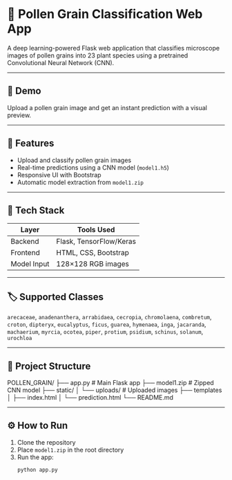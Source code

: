 # 🌿 Pollen Grain Classification Web App

A deep learning-powered Flask web application that classifies microscope images of pollen grains into 23 plant species using a pretrained Convolutional Neural Network (CNN).

---

## 📸 Demo

Upload a pollen grain image and get an instant prediction with a visual preview.

---

## 🚀 Features

- Upload and classify pollen grain images  
- Real-time predictions using a CNN model (`model1.h5`)  
- Responsive UI with Bootstrap  
- Automatic model extraction from `model1.zip`  

---

## 🧠 Tech Stack

| Layer       | Tools Used              |
|-------------|--------------------------|
| Backend     | Flask, TensorFlow/Keras |
| Frontend    | HTML, CSS, Bootstrap    |
| Model Input | 128×128 RGB images      |

---

## 🏷️ Supported Classes

`arecaceae`, `anadenanthera`, `arrabidaea`, `cecropia`, `chromolaena`, `combretum`, `croton`, `dipteryx`, `eucalyptus`, `ficus`, `guarea`, `hymenaea`, `inga`, `jacaranda`, `machaerium`, `myrcia`, `ocotea`, `piper`, `protium`, `psidium`, `schinus`, `solanum`, `urochloa`

---

## 📁 Project Structure
POLLEN_GRAIN/ ├── app.py # Main Flask app
├── model1.zip # Zipped CNN model 
├── static/ 
│ └── uploads/ # Uploaded images 
├── templates
│ ├── index.html 
│ └── prediction.html
└── README.md


---

## ⚙️ How to Run

1. Clone the repository  
2. Place `model1.zip` in the root directory  
3. Run the app:
   ```bash
   python app.py

